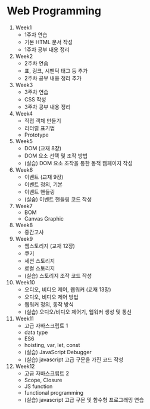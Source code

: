 # Web Programming

1. Week1
   - 1주차 연습
   - 기본 HTML 문서 작성
   - 1주차 공부 내용 정리
2. Week2
   - 2주차 연습
   - 표, 링크, 시맨틱 태그 등 추가
   - 2주차 공부 내용 정리 추가
3. Week3
   - 3주차 연습
   - CSS 작성
   - 3주차 공부 내용 정리
4. Week4
   - 직접 객체 만들기
   - 리터럴 표기법
   - Prototype
5. Week5
   - DOM (교재 8장)
   - DOM 요소 선택 및 조작 방법
   - (실습) DOM 요소 조작을 통한 동적 웹페이지 작성
6. Week6
   - 이벤트 (교재 9장)
   - 이벤트 정의, 기본
   - 이벤트 핸들링
   - (실습) 이벤트 핸들링 코드 작성
7. Week7
   - BOM
   - Canvas Graphic
8. Week8
   - 중간고사
9. Week9
   - 웹스토리지 (교재 12장)
   - 쿠키
   - 세션 스토리지
   - 로컬 스토리지
   - (실습) 스토리지 조작 코드 작성
10. Week10
    - 오디오, 비디오 제어, 웹워커 (교재 13장)
    - 오디오, 비디오 제어 방법
    - 웹워커 정의, 동작 방식
    - (실습) 오디오/비디오 제어기, 웹워커 생성 및 통신
11. Week11
    - 고급 자바스크립트 1
    - data type
    - ES6
    - hoisting, var, let, const
    - (실습) JavaScript Debugger
    - (실습) javascript 고급 구문을 가진 코드 작성
12. Week12
    - 고급 자바스크립트 2
    - Scope, Closure
    - JS function
    - functional programming
    - (실습) javascript 고급 구문 및 함수형 프로그래밍 연습
